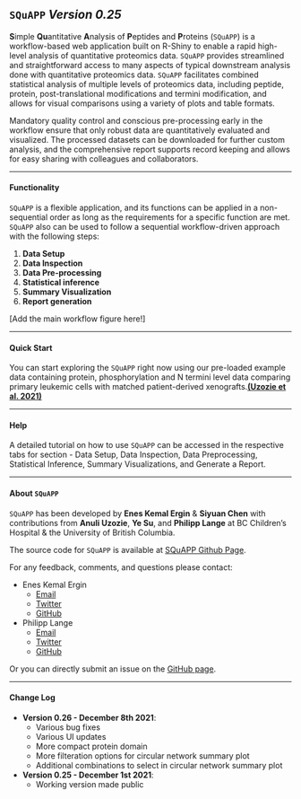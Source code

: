 ## `SQuAPP` *Version 0.25*
**S**imple **Qu**antitative **A**nalysis of **P**eptides and **P**roteins (`SQuAPP`) is a workflow-based web application built on R-Shiny to enable a rapid high-level analysis of quantitative proteomics data. `SQuAPP` provides streamlined and straightforward access to many aspects of typical downstream analysis done with quantitative proteomics data. `SQuAPP` facilitates combined statistical analysis of multiple levels of proteomics data, including peptide, protein, post-translational modifications and termini modification, and allows for visual comparisons using a variety of plots and table formats.

Mandatory quality control and conscious pre-processing early in the workflow ensure that only robust data are quantitatively evaluated and visualized. The processed datasets can be downloaded for further custom analysis, and the comprehensive report supports record keeping and allows for easy sharing with colleagues and collaborators.

---

#### Functionality

`SQuAPP` is a flexible application, and its functions can be applied in a non-sequential order as long as the requirements for a specific function are met. `SQuAPP` also can be used to follow a sequential workflow-driven approach with the following steps:

1. **Data Setup**
2. **Data Inspection**
3. **Data Pre-processing**
4. **Statistical inference**
5. **Summary Visualization**
6. **Report generation**

[Add the main workflow figure here!]

---

#### Quick Start
You can start exploring the `SQuAPP` right now using our pre-loaded example data containing protein, phosphorylation and N termini level data comparing primary leukemic cells with matched patient-derived xenografts.[**(Uzozie et al. 2021)**](https://jeccr.biomedcentral.com/articles/10.1186/s13046-021-01835-8)

---

#### Help
A detailed tutorial on how to use `SQuAPP` can be accessed in the respective tabs for section - Data Setup, Data Inspection, Data Preprocessing, Statistical Inference, Summary Visualizations, and Generate a Report.

---

#### About `SQuAPP`
`SQuAPP` has been developed by **Enes Kemal Ergin** & **Siyuan Chen** with contributions from **Anuli Uzozie**, **Ye Su**, and **Philipp Lange** at BC Children’s Hospital & the University of British Columbia.

The source code for `SQuAPP` is available at [SQuAPP Github Page](https://github.com/LangeLab/SQuAPP/).

For any feedback, comments, and questions please contact:

- Enes Kemal Ergin
	- [Email](mailto:eneskemalergin@gmail.com)
	- [Twitter](https://twitter.com/eneskemalergin)
	- [GitHub](https://github.com/eneskemalergin)
- Philipp Lange
	- [Email](mailto:philipp.lange@ubc.ca)
	- [Twitter](https://twitter.com/Lange_Lab)
	- [GitHub](https://github.com/phegnal)

Or you can directly submit an issue on the [GitHub page](https://github.com/LangeLab/SQuAPP/issues/new).

---

#### Change Log
- **Version 0.26 - December 8th 2021**:
	- Various bug fixes
	- Various UI updates
	- More compact protein domain
	- More filteration options for circular network summary plot
	- Additional combinations to select in circular network summary plot
- **Version 0.25 - December 1st 2021**:
	- Working version made public
